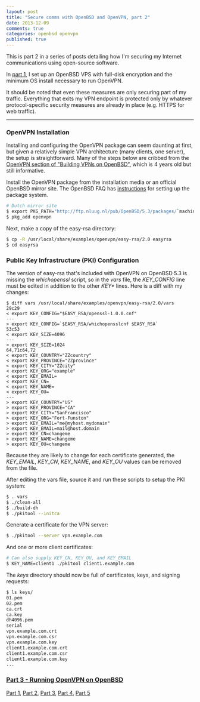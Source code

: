 ```yaml
---
layout: post
title: "Secure comms with OpenBSD and OpenVPN, part 2"
date: 2013-12-09
comments: true
categories: openbsd openvpn
published: true
---
```


This is part 2 in a series of posts detailing how I'm securing my Internet communications using open-source software.

In [part 1][part1], I set up an OpenBSD VPS with full-disk encryption and the minimum OS install necessary to run OpenVPN.

It should be noted that even these measures are only securing part of my traffic. Everything that exits my VPN endpoint is protected only by whatever protocol-specific security measures are already in place (e.g. HTTPS for web traffic).

---

### OpenVPN Installation

Installing and configuring the OpenVPN package can seem daunting at first, but given a relatively simple VPN architecture (many clients, one server), the setup is straightforward. Many of the steps below are cribbed from the [OpenVPN section of "Building VPNs on OpenBSD"](http://www.kernel-panic.it/openbsd/vpn/vpn4.html), which is 4 years old but still informative.

<!-- more -->

Install the OpenVPN package from the installation media or an official OpenBSD mirror site. The OpenBSD FAQ has [instructions](http://www.openbsd.org/faq/faq15.html#Easy) for setting up the package system.

```bash
# Dutch mirror site
$ export PKG_PATH="http://ftp.nluug.nl/pub/OpenBSD/5.3/packages/`machine -a`"
$ pkg_add openvpn
```

Next, make a copy of the easy-rsa directory:

```bash
$ cp -R /usr/local/share/examples/openvpn/easy-rsa/2.0 easyrsa
$ cd easyrsa
```

### Public Key Infrastructure (PKI) Configuration

The version of easy-rsa that's included with OpenVPN on OpenBSD 5.3 is missing the _whichopenssl_ script, so in the _vars_ file, the _KEY\_CONFIG_ line must be edited in addition to the other _KEY\*_ lines. Here is a diff with my changes:

```
$ diff vars /usr/local/share/examples/openvpn/easy-rsa/2.0/vars     
29c29
< export KEY_CONFIG="$EASY_RSA/openssl-1.0.0.cnf"
---
> export KEY_CONFIG=`$EASY_RSA/whichopensslcnf $EASY_RSA`
53c53
< export KEY_SIZE=4096
---
> export KEY_SIZE=1024
64,71c64,72
< export KEY_COUNTRY="ZZcountry"
< export KEY_PROVINCE="ZZprovince"
< export KEY_CITY="ZZcity"
< export KEY_ORG="example"
< export KEY_EMAIL=
< export KEY_CN=
< export KEY_NAME=
< export KEY_OU=
---
> export KEY_COUNTRY="US"
> export KEY_PROVINCE="CA"
> export KEY_CITY="SanFrancisco"
> export KEY_ORG="Fort-Funston"
> export KEY_EMAIL="me@myhost.mydomain"
> export KEY_EMAIL=mail@host.domain
> export KEY_CN=changeme
> export KEY_NAME=changeme
> export KEY_OU=changeme
```

Because they are likely to change for each certificate generated, the _KEY\_EMAIL_, _KEY\_CN_, _KEY\_NAME_, and _KEY\_OU_ values can be removed from the file.

After editing the vars file, source it and run these scripts to setup the PKI system: 

```bash
$ . vars
$ ./clean-all
$ ./build-dh
$ ./pkitool --initca
```

Generate a certificate for the VPN server:

```bash
$ ./pkitool --server vpn.example.com
```

And one or more client certificates:

```bash
# Can also supply KEY_CN, KEY_OU, and KEY_EMAIL
$ KEY_NAME=client1 ./pkitool client1.example.com
```

The _keys_ directory should now be full of certificates, keys, and signing requests:

```bash
$ ls keys/
01.pem
02.pem
ca.crt
ca.key
dh4096.pem
serial
vpn.example.com.crt
vpn.example.com.csr
vpn.example.com.key
client1.example.com.crt
client1.example.com.csr
client1.example.com.key
...
```

### [Part 3 - Running OpenVPN on OpenBSD][part3]

[Part 1][part1], [Part 2][part2], [Part 3][part3], [Part 4][part4], [Part 5][part5]

[part1]:/blog/2013/12/07/secure-comms-with-openbsd-and-openvpn-part-1/
[part2]:/blog/2013/12/09/secure-comms-with-openbsd-and-openvpn-part-2/
[part3]:/blog/2013/12/11/secure-comms-with-openbsd-and-openvpn-part-3/
[part4]:/blog/2013/12/14/secure-comms-with-openbsd-and-openvpn-part-4/
[part5]:/blog/2013/12/15/secure-comms-with-openbsd-and-openvpn-part-5/